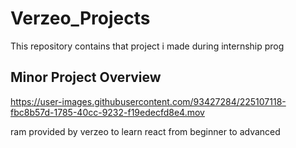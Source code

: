 # Verzeo_Projects
This repository contains that project i made during internship prog

## Minor Project Overview

https://user-images.githubusercontent.com/93427284/225107118-fbc8b57d-1785-40cc-9232-f19edecfd8e4.mov

ram provided by verzeo to learn react from beginner to advanced

